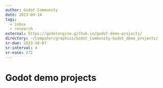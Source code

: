 ```yaml
---
author: Godot Community
date: 2023-09-14
tags:
  - inbox
  - research
external: https://godotengine.github.io/godot-demo-projects/
directory: ~/Computer/graphics/Godot_Community-Godot_demo_projects/
sr-due: 2023-10-07
sr-interval: 4
sr-ease: 272
---
```


# Godot demo projects


